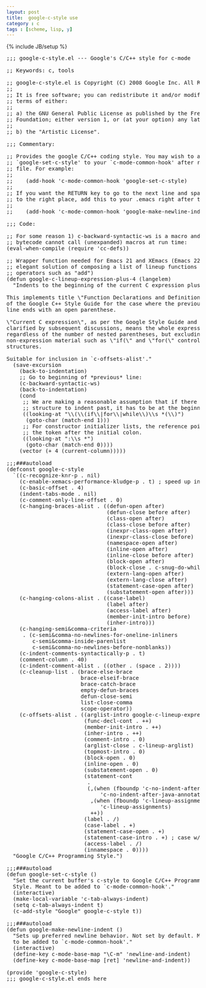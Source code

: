 ```yaml
---
layout: post
title:  google-c-style use
category : c
tags : [scheme, lisp, y]
---
```

{% include JB/setup %}

<pre>
;;; google-c-style.el --- Google's C/C++ style for c-mode

;; Keywords: c, tools

;; google-c-style.el is Copyright (C) 2008 Google Inc. All Rights Reserved.
;;
;; It is free software; you can redistribute it and/or modify it under the
;; terms of either:
;;
;; a) the GNU General Public License as published by the Free Software
;; Foundation; either version 1, or (at your option) any later version, or
;;
;; b) the "Artistic License".

;;; Commentary:

;; Provides the google C/C++ coding style. You may wish to add
;; `google-set-c-style' to your `c-mode-common-hook' after requiring this
;; file. For example:
;;
;;    (add-hook 'c-mode-common-hook 'google-set-c-style)
;;
;; If you want the RETURN key to go to the next line and space over
;; to the right place, add this to your .emacs right after the load-file:
;;
;;    (add-hook 'c-mode-common-hook 'google-make-newline-indent)

;;; Code:

;; For some reason 1) c-backward-syntactic-ws is a macro and 2)  under Emacs 22
;; bytecode cannot call (unexpanded) macros at run time:
(eval-when-compile (require 'cc-defs))

;; Wrapper function needed for Emacs 21 and XEmacs (Emacs 22 offers the more
;; elegant solution of composing a list of lineup functions or quantities with
;; operators such as "add")
(defun google-c-lineup-expression-plus-4 (langelem)
  "Indents to the beginning of the current C expression plus 4 spaces.

This implements title \"Function Declarations and Definitions\"
of the Google C++ Style Guide for the case where the previous
line ends with an open parenthese.

\"Current C expression\", as per the Google Style Guide and as
clarified by subsequent discussions, means the whole expression
regardless of the number of nested parentheses, but excluding
non-expression material such as \"if(\" and \"for(\" control
structures.

Suitable for inclusion in `c-offsets-alist'."
  (save-excursion
    (back-to-indentation)
    ;; Go to beginning of *previous* line:
    (c-backward-syntactic-ws)
    (back-to-indentation)
    (cond
     ;; We are making a reasonable assumption that if there is a control
     ;; structure to indent past, it has to be at the beginning of the line.
     ((looking-at "\\(\\(if\\|for\\|while\\)\\s *(\\)")
      (goto-char (match-end 1)))
     ;; For constructor initializer lists, the reference point for line-up is
     ;; the token after the initial colon.
     ((looking-at ":\\s *")
      (goto-char (match-end 0))))
    (vector (+ 4 (current-column)))))

;;;###autoload
(defconst google-c-style
  `((c-recognize-knr-p . nil)
    (c-enable-xemacs-performance-kludge-p . t) ; speed up indentation in XEmacs
    (c-basic-offset . 4)
    (indent-tabs-mode . nil)
    (c-comment-only-line-offset . 0)
    (c-hanging-braces-alist . ((defun-open after)
                               (defun-close before after)
                               (class-open after)
                               (class-close before after)
                               (inexpr-class-open after)
                               (inexpr-class-close before)
                               (namespace-open after)
                               (inline-open after)
                               (inline-close before after)
                               (block-open after)
                               (block-close . c-snug-do-while)
                               (extern-lang-open after)
                               (extern-lang-close after)
                               (statement-case-open after)
                               (substatement-open after)))
    (c-hanging-colons-alist . ((case-label)
                               (label after)
                               (access-label after)
                               (member-init-intro before)
                               (inher-intro)))
    (c-hanging-semi&comma-criteria
     . (c-semi&comma-no-newlines-for-oneline-inliners
        c-semi&comma-inside-parenlist
        c-semi&comma-no-newlines-before-nonblanks))
    (c-indent-comments-syntactically-p . t)
    (comment-column . 40)
    (c-indent-comment-alist . ((other . (space . 2))))
    (c-cleanup-list . (brace-else-brace
                       brace-elseif-brace
                       brace-catch-brace
                       empty-defun-braces
                       defun-close-semi
                       list-close-comma
                       scope-operator))
    (c-offsets-alist . ((arglist-intro google-c-lineup-expression-plus-4)
                        (func-decl-cont . ++)
                        (member-init-intro . ++)
                        (inher-intro . ++)
                        (comment-intro . 0)
                        (arglist-close . c-lineup-arglist)
                        (topmost-intro . 0)
                        (block-open . 0)
                        (inline-open . 0)
                        (substatement-open . 0)
                        (statement-cont
                         .
                         (,(when (fboundp 'c-no-indent-after-java-annotations)
                             'c-no-indent-after-java-annotations)
                          ,(when (fboundp 'c-lineup-assignments)
                             'c-lineup-assignments)
                          ++))
                        (label . /)
                        (case-label . +)
                        (statement-case-open . +)
                        (statement-case-intro . +) ; case w/o {
                        (access-label . /)
                        (innamespace . 0))))
  "Google C/C++ Programming Style.")

;;;###autoload
(defun google-set-c-style ()
  "Set the current buffer's c-style to Google C/C++ Programming
  Style. Meant to be added to `c-mode-common-hook'."
  (interactive)
  (make-local-variable 'c-tab-always-indent)
  (setq c-tab-always-indent t)
  (c-add-style "Google" google-c-style t))

;;;###autoload
(defun google-make-newline-indent ()
  "Sets up preferred newline behavior. Not set by default. Meant
  to be added to `c-mode-common-hook'."
  (interactive)
  (define-key c-mode-base-map "\C-m" 'newline-and-indent)
  (define-key c-mode-base-map [ret] 'newline-and-indent))

(provide 'google-c-style)
;;; google-c-style.el ends here

</pre>
